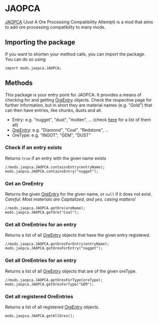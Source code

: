 # JAOPCA

[JAOPCA](https://minecraft.curseforge.com/projects/jaopca) (Just A Ore Processing Compatibility Attempt) is a mod that aims to add ore processing compatibilty to many mods.

## Importing the package
If you want to shorten your method calls, you can import the package.  
You can do so using  
```
import mods.jaopca.JAOPCA;
```

## Methods

This package is your entry point for JAOPCA. It provides a means of checking for and getting [OreEntry](/Mods/JAOPCA/OreEntry/) objects. Check the respective page for further information, but in short they are material names (e.g. "Gold") that can then have entries, like chunks, dusts and all.

- Entry: e.g. "nugget", "dust", "molten", ... (check [here](/Mods/JAOPCA/RegisteredEntries/) for a list of them all)
- [OreEntry](/Mods/JAOPCA/OreEntry/): e.g. "Diamond", "Coal", "Redstone", ...
- OreType: e.g. "INGOT", "GEM", "DUST"

### Check if an entry exists

Returns `true` if an entry with the given name exists
```
//mods.jaopca.JAOPCA.containsEntry(entryName);
mods.jaopca.JAOPCA.containsEntry("nugget");
```


### Get an OreEntry

Returns the given [OreEntry](/Mods/JAOPCA/OreEntry/) for the given name, or `null` if it does not exist.
_Careful: Most materials are Capitalized, and yes, casing matters!_

```
//mods.jaopca.JAOPCA.getOre(oreName);
mods.jaopca.JAOPCA.getOre("Coal");
```



### Get all OreEntries for an entry

Returns a list of all [OreEntry](/Mods/JAOPCA/OreEntry/) objects that have the given entry registered.

```
//mods.jaopca.JAOPCA.getOresForEntry(entryName);
mods.jaopca.JAOPCA.getOresForEntry("nugget");
```


### Get all OreEntries for an entry

Returns a list of all [OreEntry](/Mods/JAOPCA/OreEntry/) objects that are of the given oreType.

```
//mods.jaopca.JAOPCA.getOresForType(oreType);
mods.jaopca.JAOPCA.getOresForType("GEM");
```


### Get all registered OreEntries

Returns a list of all registered [OreEntry](/Mods/JAOPCA/OreEntry/) objects.

```
mods.jaopca.JAOPCA.getAllOres();
```